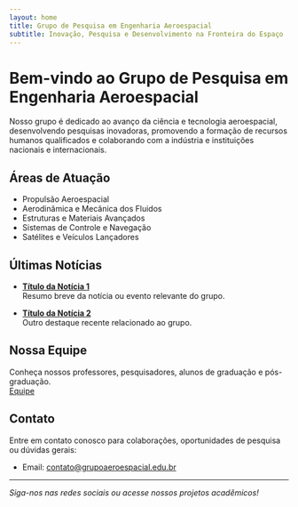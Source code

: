 ```yaml
---
layout: home
title: Grupo de Pesquisa em Engenharia Aeroespacial
subtitle: Inovação, Pesquisa e Desenvolvimento na Fronteira do Espaço
---
```


# Bem-vindo ao Grupo de Pesquisa em Engenharia Aeroespacial

Nosso grupo é dedicado ao avanço da ciência e tecnologia aeroespacial, desenvolvendo pesquisas inovadoras, promovendo a formação de recursos humanos qualificados e colaborando com a indústria e instituições nacionais e internacionais.

## Áreas de Atuação

- Propulsão Aeroespacial
- Aerodinâmica e Mecânica dos Fluidos
- Estruturas e Materiais Avançados
- Sistemas de Controle e Navegação
- Satélites e Veículos Lançadores

## Últimas Notícias

- **[Título da Notícia 1](#)**  
  Resumo breve da notícia ou evento relevante do grupo.

- **[Título da Notícia 2](#)**  
  Outro destaque recente relacionado ao grupo.

## Nossa Equipe

Conheça nossos professores, pesquisadores, alunos de graduação e pós-graduação.  
[Equipe](team.html)

## Contato

Entre em contato conosco para colaborações, oportunidades de pesquisa ou dúvidas gerais:  
- Email: contato@grupoaeroespacial.edu.br

---

_Siga-nos nas redes sociais ou acesse nossos projetos acadêmicos!_